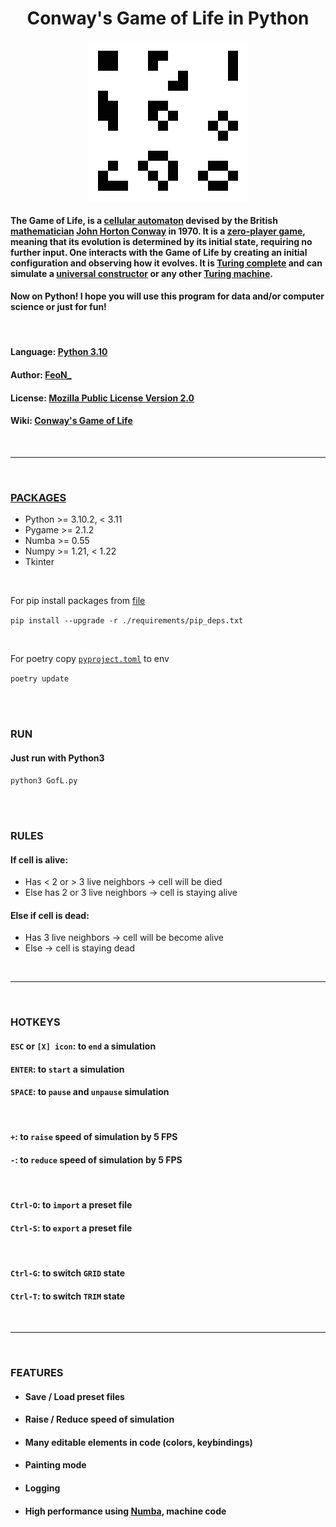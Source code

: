 <h1 align="center"> Conway's Game of Life in Python </h1>

<p align="center"><img title="Game-of-Life" alt="LOGO" src='GofL_logo.png'/></p>

#### The Game of Life, is a [cellular automaton](https://en.wikipedia.org/wiki/Cellular_automaton) devised by the British [mathematician](https://en.wikipedia.org/wiki/Mathematician) [John Horton Conway](https://en.wikipedia.org/wiki/John_Horton_Conway) in 1970. It is a [zero-player game](https://en.wikipedia.org/wiki/Zero-player_game), meaning that its evolution is determined by its initial state, requiring no further input. One interacts with the Game of Life by creating an initial configuration and observing how it evolves. It is [Turing complete](https://en.wikipedia.org/wiki/Turing_complete) and can simulate a [universal constructor](https://en.wikipedia.org/wiki/Von_Neumann_universal_constructor) or any other [Turing machine](https://en.wikipedia.org/wiki/Turing_machine).

#### Now on Python! I hope you will use this program for data and/or computer science or just for fun!

<br>

#### Language: [Python 3.10](https://www.python.org/downloads/release/python-3102/)

#### Author: [FeoN_](https://github.com/FeoN-17?tab=repositories)

#### License: [Mozilla Public License Version 2.0](./LICENSE)

#### Wiki: [Conway's Game of Life](https://en.wikipedia.org/wiki/Conway%27s_Game_of_Life)

<br>

---

<br>

### [PACKAGES](./requirements/)

* Python >= 3.10.2, < 3.11
* Pygame >= 2.1.2
* Numba >= 0.55
* Numpy >= 1.21, < 1.22
* Tkinter

<br>

For pip install packages from [file](requirements/oip_deps.txt)

`pip install --upgrade -r ./requirements/pip_deps.txt`

<br>

For poetry copy [`pyproject.toml`](requirements/pyproject.toml) to env

`poetry update`

<br>
<br>

### RUN

#### Just run with Python3

`python3 GofL.py`

<br>
<br>

### RULES

#### If cell is alive:

 * Has < 2 or > 3 live neighbors -> cell will be died
 * Else has 2 or 3 live neighbors -> cell is staying alive



#### Else if cell is dead:

 * Has 3 live neighbors -> cell will be become alive
 * Else -> cell is staying dead

<br>

---

<br>

### HOTKEYS

#### `ESC` or `[X] icon`:  to `end` a simulation

#### `ENTER`:  to `start` a simulation

#### `SPACE`:  to `pause` and `unpause` simulation

<br>

#### `+`:  to `raise` speed of simulation by 5 FPS

#### `-`:  to `reduce` speed of simulation by 5 FPS

<br>

#### `Ctrl-O`:  to `import` a preset file

#### `Ctrl-S`:  to `export` a preset file

<br>

#### `Ctrl-G`:  to switch `GRID` state

#### `Ctrl-T`:   to switch `TRIM` state

<br>

---

<br>

### FEATURES

* #### Save / Load preset files
* #### Raise / Reduce speed of simulation
* #### Many editable elements in code (colors, keybindings)
* #### Painting mode
* #### Logging
* #### High performance using [Numba](https://numba.pydata.org/), machine code
